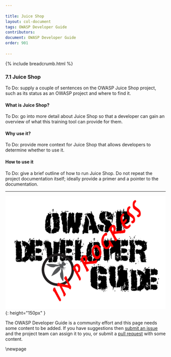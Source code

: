 ```yaml
---

title: Juice Shop
layout: col-document
tags: OWASP Developer Guide
contributors:
document: OWASP Developer Guide
order: 901

---
```


{% include breadcrumb.html %}

### 7.1 Juice Shop

To Do: supply a couple of sentences on the OWASP Juice Shop project,
such as its status as an OWASP project and where to find it.

#### What is Juice Shop?

To Do: go into more detail about Juice Shop so that a developer
can gain an overview of what this training tool can provide for them.

#### Why use it?

To Do: provide more context for Juice Shop that allows developers to determine whether to use it.

#### How to use it

To Do: give a brief outline of how to run Juice Shop.
Do not repeat the project documentation itself; ideally provide a primer and a pointer to the documentation.

----

![Developer Guide](../assets/images/dg_wip.png "OWASP Developer Guide"){: height="150px" }

The OWASP Developer Guide is a community effort and this page needs some content to be added.
If you have suggestions then [submit an issue][issue0901] and the project team can assign it to you,
or submit a [pull request][pr] with some content.

[issue0901]: https://github.com/OWASP/www-project-developer-guide/issues/new?labels=enhancement&template=request.md&title=Update:%2009-training-education/01-juice-shop
[pr]: https://github.com/OWASP/www-project-developer-guide/pulls

\newpage
